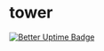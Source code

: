 # tower

[![Better Uptime Badge](https://betteruptime.com/status-badges/v1/monitor/5wtc.svg)](https://betteruptime.com/?utm_source=status_badge)
